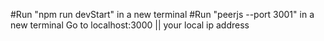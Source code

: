 #Run "npm run devStart" in a new terminal
#Run "peerjs --port 3001" in a new terminal
Go to localhost:3000 || your local ip address

